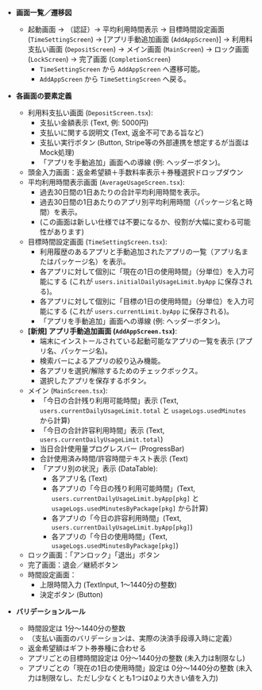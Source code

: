 * **画面一覧／遷移図**

  * 起動画面 → （認証）→ 平均利用時間表示 → 目標時間設定画面 (`TimeSettingScreen`) → [アプリ手動追加画面 (`AddAppScreen`)] → 利用料支払い画面 (`DepositScreen`) → メイン画面 (`MainScreen`) → ロック画面 (`LockScreen`) → 完了画面 (`CompletionScreen`)
    * `TimeSettingScreen` から `AddAppScreen` へ遷移可能。
    * `AddAppScreen` から `TimeSettingScreen` へ戻る。
* **各画面の要素定義**

  * 利用料支払い画面 (`DepositScreen.tsx`):
    *   支払い金額表示 (Text, 例: 5000円)
    *   支払いに関する説明文 (Text, 返金不可である旨など)
    *   支払い実行ボタン (Button, Stripe等の外部連携を想定するが当面はMock処理)
    *   「アプリを手動追加」画面への導線 (例: ヘッダーボタン)。
  * 頭金入力画面：返金希望額＋手数料率表示＋券種選択ドロップダウン
  * 平均利用時間表示画面 (`AverageUsageScreen.tsx`): 
    *   過去30日間の1日あたりの合計平均利用時間を表示。
    *   過去30日間の1日あたりのアプリ別平均利用時間（パッケージ名と時間）を表示。
    *   (この画面は新しい仕様では不要になるか、役割が大幅に変わる可能性があります)
  * 目標時間設定画面 (`TimeSettingScreen.tsx`):
    *   利用履歴のあるアプリと手動追加されたアプリの一覧（アプリ名またはパッケージ名）を表示。
    *   各アプリに対して個別に「現在の1日の使用時間」（分単位）を入力可能にする (これが `users.initialDailyUsageLimit.byApp` に保存される)。
    *   各アプリに対して個別に「目標の1日の使用時間」（分単位）を入力可能にする (これが `users.currentLimit.byApp` に保存される)。
    *   「アプリを手動追加」画面への導線 (例: ヘッダーボタン)。
  * **[新規] アプリ手動追加画面 (`AddAppScreen.tsx`)**:
    *   端末にインストールされている起動可能なアプリの一覧を表示 (アプリ名、パッケージ名)。
    *   検索バーによるアプリの絞り込み機能。
    *   各アプリを選択/解除するためのチェックボックス。
    *   選択したアプリを保存するボタン。
  * メイン (`MainScreen.tsx`):
    *   「今日の合計残り利用可能時間」表示 (Text, `users.currentDailyUsageLimit.total` と `usageLogs.usedMinutes` から計算)
    *   「今日の合計許容利用時間」表示 (Text, `users.currentDailyUsageLimit.total`)
    *   当日合計使用量プログレスバー (ProgressBar)
    *   合計使用済み時間/許容時間テキスト表示 (Text)
    *   「アプリ別の状況」表示 (DataTable):
        *   各アプリ名 (Text)
        *   各アプリの「今日の残り利用可能時間」(Text, `users.currentDailyUsageLimit.byApp[pkg]` と `usageLogs.usedMinutesByPackage[pkg]` から計算)
        *   各アプリの「今日の許容利用時間」(Text, `users.currentDailyUsageLimit.byApp[pkg]`)
        *   各アプリの「今日の使用時間」(Text, `usageLogs.usedMinutesByPackage[pkg]`)
  * ロック画面：「アンロック」「退出」ボタン
  * 完了画面：退会／継続ボタン
  * 時間設定画面：
    *   上限時間入力 (TextInput, 1～1440分の整数)
    *   決定ボタン (Button)
* **バリデーションルール**

  * 時間設定は 1分～1440分の整数
  * （支払い画面のバリデーションは、実際の決済手段導入時に定義）
  * 返金希望額はギフト券券種に合わせる
  * アプリごとの目標時間設定は 0分～1440分の整数 (未入力は制限なし)
  * アプリごとの「現在の1日の使用時間」設定は 0分～1440分の整数 (未入力は制限なし、ただし少なくとも1つは0より大きい値を入力) 